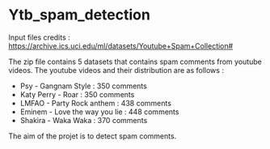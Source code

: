 # Ytb_spam_detection

Input files credits : https://archive.ics.uci.edu/ml/datasets/Youtube+Spam+Collection#

The zip file contains 5 datasets that contains spam comments from youtube videos.
The youtube videos and their distribution are as follows : 
- Psy - Gangnam Style : 350 comments
- Katy Perry - Roar : 350 comments
- LMFAO - Party Rock anthem : 438 comments
- Eminem - Love the way you lie : 448 comments
- Shakira - Waka Waka : 370 comments

The aim of the projet is to detect spam comments.

